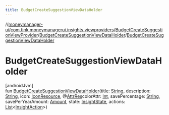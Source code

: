 ```yaml
---
title: BudgetCreateSuggestionViewDataHolder
---
```

//[moneymanager-ui](../../../../index.html)/[com.tink.moneymanagerui.insights.viewproviders](../../index.html)/[BudgetCreateSuggestionViewProvider](../index.html)/[BudgetCreateSuggestionViewDataHolder](index.html)/[BudgetCreateSuggestionViewDataHolder](-budget-create-suggestion-view-data-holder.html)



# BudgetCreateSuggestionViewDataHolder



[androidJvm]\
fun [BudgetCreateSuggestionViewDataHolder](-budget-create-suggestion-view-data-holder.html)(title: [String](https://kotlinlang.org/api/latest/jvm/stdlib/kotlin/-string/index.html), description: [String](https://kotlinlang.org/api/latest/jvm/stdlib/kotlin/-string/index.html), icon: [IconResource](../../../se.tink.commons.icons/-icon-resource/index.html), @[AttrRes](https://developer.android.com/reference/kotlin/androidx/annotation/AttrRes.html)colorAttr: [Int](https://kotlinlang.org/api/latest/jvm/stdlib/kotlin/-int/index.html), savePercentage: [String](https://kotlinlang.org/api/latest/jvm/stdlib/kotlin/-string/index.html), savePerYearAmount: [Amount](../../../com.tink.model.misc/-amount/index.html), state: [InsightState](../../../com.tink.model.insights/-insight-state/index.html), actions: [List](https://kotlinlang.org/api/latest/jvm/stdlib/kotlin.collections/-list/index.html)&lt;[InsightAction](../../../com.tink.model.insights/-insight-action/index.html)&gt;)




